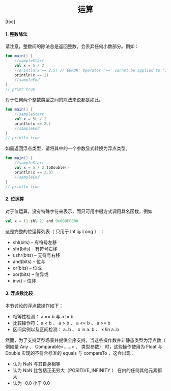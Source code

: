 <center>
  <font size="5">
  	<b>运算</b>
  </font>
</center>

[toc]

#### 1. 整数除法

请注意，整数间的除法总是返回整数。会丢弃任何小数部分。例如：

```kotlin
fun main() {
	//sampleStart
	val x = 5 / 2
	//println(x == 2.5) // ERROR: Operator '==' cannot be applied to 'Int' and 'Double'
	println(x == 2)
	//sampleEnd
}
// print true
```

对于任何两个整数类型之间的除法来说都是如此。

```kotlin
fun main() {
	//sampleStart
	val x = 5L / 2
	println(x == 2L)
	//sampleEnd
}
// println true
```

如需返回浮点类型，请将其中的一个参数显式转换为浮点类型。

```kotlin
fun main() {
	//sampleStart
	val x = 5 / 2.toDouble()
	println(x == 2.5)
	//sampleEnd
}
// println true
```

#### 2. 位运算

对于位运算，没有特殊字符来表示，而只可用中缀方式调用具名函数，例如:

```kotlin
val x = (1 shl 2) and 0x000FF000
```

这是完整的位运算列表（ 只用于 Int 与 Long ） ：

+ shl(bits) – 有符号左移
+ shr(bits) – 有符号右移
+ ushr(bits) – 无符号右移
+ and(bits) – 位与
+ or(bits) – 位或
+ xor(bits) – 位异或
+ inv() – 位非

#### 3. 浮点数比较

本节讨论的浮点数操作如下：

+ 相等性检测： a == b 与 a != b
+ 比较操作符： a < b 、 a > b 、 a <= b 、 a >= b
+ 区间实例以及区间检测： a..b 、 x in a..b 、 x !in a..b

然而，为了支持泛型场景并提供全序支持，当这些操作数并非静态类型为浮点数（ 例如是 Any 、 Comparable<……> 、 类型参数） 时，这些操作使用为 Float 与 Double 实现的不符合标准的 equals 与 compareTo ，这会出现：

+ 认为 NaN 与其自身相等
+ 认为 NaN 比包括正无穷大（POSITIVE_INFINITY ） 在内的任何其他元素都大
+ 认为 -0.0 小于 0.0

